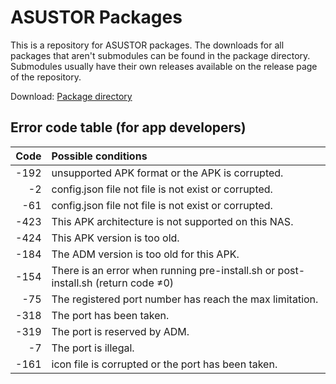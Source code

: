 # ASUSTOR Packages

This is a repository for ASUSTOR packages. The downloads for all packages that aren't submodules can be found in the package directory. Submodules usually have their own releases available on the release page of the repository.

Download: [Package directory](https://app.box.com/s/nw45lg0w0y5jzh1529gkqs52j1hct5zq)

## Error code table (for app developers)

| Code | Possible conditions |
| ---: | :------------------ |
| -192 | unsupported APK format or the APK is corrupted. |
|   -2 | config.json file not file is not exist or corrupted. |
|  -61 | config.json file not file is not exist or corrupted. |
| -423 | This APK architecture is not supported on this NAS. |
| -424 | This APK version is too old. |
| -184 | The ADM version is too old for this APK. |
| -154 | There is an error when running pre-install.sh or post-install.sh (return code ≠0) |
|  -75 | The registered port number has reach the max limitation. |
| -318 | The port has been taken. |
| -319 | The port is reserved by ADM. |
|   -7 | The port is illegal. |
| -161 | icon file is corrupted or the port has been taken. |
